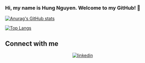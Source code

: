 ### Hi, my name is Hung Nguyen. Welcome to my GitHub! 👋

[![Anurag's GitHub stats](https://github-readme-stats.vercel.app/api?username=hungqng&show_icons=true&theme=nord)](https://github.com/hungqng/)

[![Top Langs](https://github-readme-stats.vercel.app/api/top-langs/?username=hungqng&layout=compact&theme=nord)](https://github.com/hungqng/)

## Connect with me  
<div align="center">
<a href="https://www.linkedin.com/in/hungqn04/" target="_blank">
<img src=https://img.shields.io/badge/linkedin-%231E77B5.svg?&style=for-the-badge&logo=linkedin&logoColor=white alt=linkedin style="margin-bottom: 5px;" />
</a>
</div>  
<!--
**hungqng/hungqng** is a ✨ _special_ ✨ repository because its `README.md` (this file) appears on your GitHub profile.


Here are some ideas to get you started:

- 🔭 I’m currently working on ...
- 🌱 I’m currently learning ...
- 👯 I’m looking to collaborate on ...
- 🤔 I’m looking for help with ...
- 💬 Ask me about ...
- 📫 How to reach me: ...
- 😄 Pronouns: ...
- ⚡ Fun fact: ...
-->
